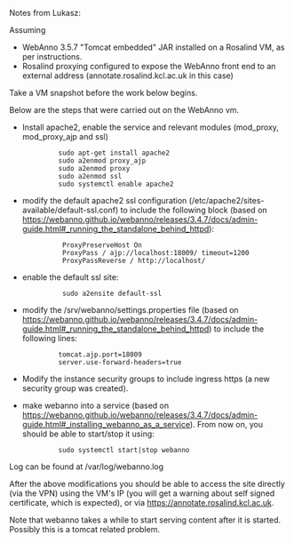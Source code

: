 Notes from Lukasz:

Assuming

 - WebAnno 3.5.7 "Tomcat embedded" JAR installed on a Rosalind VM, as per instructions.
 - Rosalind proxying configured to expose the WebAnno front end to an external address (annotate.rosalind.kcl.ac.uk in this case)

Take a VM snapshot before the work below begins.

Below are the steps that were carried out on the WebAnno vm.

* Install apache2, enable the service and relevant modules (mod_proxy, mod_proxy_ajp and ssl)

               sudo apt-get install apache2
               sudo a2enmod proxy_ajp
               sudo a2enmod proxy
               sudo a2enmod ssl
               sudo systemctl enable apache2


* modify the default apache2 ssl configuration (/etc/apache2/sites-available/default-ssl.conf) to include the following block (based on https://webanno.github.io/webanno/releases/3.4.7/docs/admin-guide.html#_running_the_standalone_behind_httpd):


                ProxyPreserveHost On
                ProxyPass / ajp://localhost:18009/ timeout=1200
                ProxyPassReverse / http://localhost/

* enable the default ssl site:

                sudo a2ensite default-ssl

* modify the /srv/webanno/settings.properties file (based on https://webanno.github.io/webanno/releases/3.4.7/docs/admin-guide.html#_running_the_standalone_behind_httpd) to include the following lines:

               tomcat.ajp.port=18009
               server.use-forward-headers=true

* Modify the instance security groups to include ingress https (a new security group was created).

* make webanno into a service (based on https://webanno.github.io/webanno/releases/3.4.7/docs/admin-guide.html#_installing_webanno_as_a_service). From now on, you should be able to start/stop it using:

               sudo systemctl start|stop webanno

Log can be found at /var/log/webanno.log


After the above modifications you should be able to access the site directly (via the VPN) using the VM's IP (you will get a warning about self signed certificate, which is expected), or via https://annotate.rosalind.kcl.ac.uk.

Note that webanno takes a while to start serving content after it is started. Possibly this is a  tomcat related problem.


